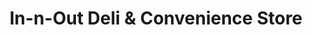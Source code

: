 ---
title: "In-n-Out Deli & Convenience Store"
url: /rochester/in-n-out-deli-and-convenience-store/
shop: convenience
---